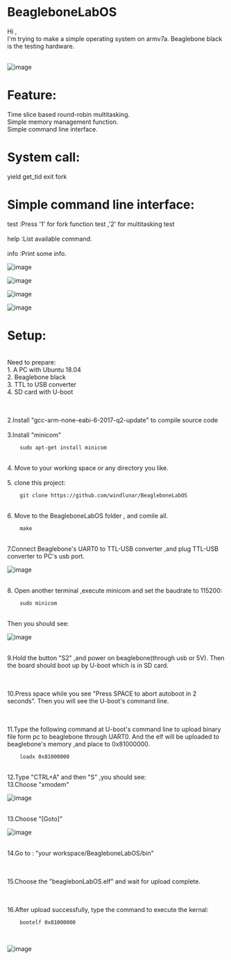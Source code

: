 # BeagleboneLabOS

Hi ,<br>
I'm trying to make a simple operating system on armv7a. Beaglebone black is the testing hardware.
<br><br>

![image](https://github.com/windlunar/BeagleboneLabOS/blob/master/pictures/logo.png)

Feature:
=

Time slice based round-robin multitasking.
<br>
Simple memory management function.
<br>
Simple command line interface.
<br>


System call:
=
  
yield
get_tid
exit
fork

Simple command line interface:
=
  
test :Press '1' for fork function test ,'2' for multitasking test
<br>               
help :List available command.
<br>          
info :Print some info.

![image](https://github.com/windlunar/BeagleboneLabOS/blob/master/pictures/cmd.png)

![image](https://github.com/windlunar/BeagleboneLabOS/blob/master/pictures/info.png)

![image](https://github.com/windlunar/BeagleboneLabOS/blob/master/pictures/fork_test.png)

![image](https://github.com/windlunar/BeagleboneLabOS/blob/master/pictures/test.png)


Setup:
=

<br>
Need to prepare:
<br>
1. A PC with Ubuntu 18.04
<br>
2. Beaglebone black
<br>
3. TTL to USB converter
<br>
4. SD card with U-boot
<br>

<br><br>
2.Install "gcc-arm-none-eabi-6-2017-q2-update" to compile source code
<br><br>
3.Install "minicom"

        sudo apt-get install minicom

<br>
4. Move to your working space or any directory you like.<br><br>
5. clone this project:

        git clone https://github.com/windlunar/BeagleboneLabOS

<br>
6. Move to the BeagleboneLabOS folder , and comile all.

        make
<br>
7.Connect Beaglebone's UART0 to TTL-USB converter ,and plug TTL-USB converter to PC's usb port.
<br>

![image](https://github.com/windlunar/BeagleboneLabOS/blob/master/pictures/uart0.png)

<br>
8. Open another terminal ,execute minicom and set the baudrate to 115200:

        sudo minicom
<br>
Then you should see:
<br>

![image](https://github.com/windlunar/BeagleboneLabOS/blob/master/pictures/minicom.png)

<br>        
9.Hold the button "S2" ,and power on beaglebone(through usb or 5V).
Then the board should boot up by U-boot which is in SD card.

<br><br>
10.Press space while you see "Press SPACE to abort autoboot in 2 seconds".
Then you will see the U-boot's command line.

<br><br>
11.Type the following command at U-boot's command line to upload binary file form pc to beaglebone through UART0.
And the elf will be uploaded to beaglebone's memory ,and place to 0x81000000.

        loadx 0x81000000

<br>
12.Type "CTRL+A" and then "S" ,you should see:
<br>
13.Choose "xmodem"

![image](https://github.com/windlunar/BeagleboneLabOS/blob/master/pictures/choose_xmodem.png)


<br>
13.Choose "[Goto]"
<br>

![image](https://github.com/windlunar/BeagleboneLabOS/blob/master/pictures/goto.png)

<br>
14.Go to : "your workspace/BeagleboneLabOS/bin"

<br><br>
15.Choose the "beaglebonLabOS.elf" and wait for upload complete.

<br><br>
16.After upload successfully, type the command to execute the kernal:

        bootelf 0x81000000


<br>

![image](https://github.com/windlunar/BeagleboneLabOS/blob/master/pictures/bbb.jpg)